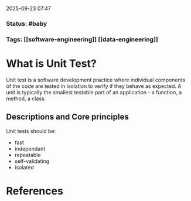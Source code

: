 2025-09-23 07:47

### Status:  #baby

### Tags: [[software-engineering]] [[data-engineering]]

# What is  Unit Test?

Unit test is a software development practice where individual components of the code are tested in isolation to verify if they behave as expected. A unit is typically the smallest testable part of an application - a function, a method, a class.


## Descriptions and Core principles

Unit tests should be:
- fast
- independant 
- repeatable
- self-validating
- isolated





# References









